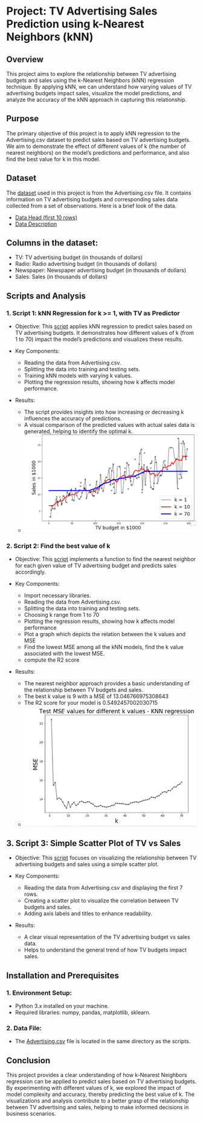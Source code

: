 # Project: TV Advertising Sales Prediction using k-Nearest Neighbors (kNN)  

## Overview
This project aims to explore the relationship between TV advertising budgets and sales using the k-Nearest Neighbors (kNN) regression technique. By applying kNN, we can understand how varying values of TV advertising budgets impact sales, visualize the model predictions, and analyze the accuracy of the kNN approach in capturing this relationship.

## Purpose
The primary objective of this project is to apply kNN regression to the Advertising.csv dataset to predict sales based on TV advertising budgets. We aim to demonstrate the effect of different values of k (the number of nearest neighbors) on the model’s predictions and performance, and also find the best value for k in this model.

## Dataset
The [dataset](https://github.com/tamunoWoks/advert_analysis/blob/main/Advertising.csv) used in this project is from the Advertising.csv file. It contains information on TV advertising budgets and corresponding sales data collected from a set of observations.
Here is a brief look of the data.
- [Data Head (first 10 rows)](https://github.com/tamunoWoks/kNN_regression_sales_prediction_analysis/blob/main/data_head_10.png)
- [Data Description](https://github.com/tamunoWoks/kNN_regression_sales_prediction_analysis/blob/main/data_description.png)

## Columns in the dataset:
- TV: TV advertising budget (in thousands of dollars)
- Radio: Radio advertising budget (in thousands of dollars)
- Newspaper: Newspaper advertising budget (in thousands of dollars)
- Sales: Sales (in thousands of dollars)

## Scripts and Analysis
### 1. Script 1: kNN Regression for k >= 1, with TV as Predictor
- Objective: This [script](https://github.com/tamunoWoks/kNN_regression_sales_prediction_analysis/blob/main/kNN_regression_analysis.ipynb) applies kNN regression to predict sales based on TV advertising budgets. It demonstrates how different values of k (from 1 to 70) impact the model’s predictions and visualizes these results.

- Key Components:

    - Reading the data from Advertising.csv.
    - Splitting the data into training and testing sets.
    - Training kNN models with varying k values.
    - Plotting the regression results, showing how k affects model performance.
  
- Results:

    - The script provides insights into how increasing or decreasing k influences the accuracy of predictions.
    - A visual comparison of the predicted values with actual sales data is generated, helping to identify the optimal k.
    - ![Visualization for kNN Regression where k = 1, 10 and 70, with TV as Predictor](https://github.com/tamunoWoks/kNN_regression_sales_prediction_analysis/blob/main/k_for_several_values.png)
  
### 2. Script 2: Find the best value of k
- Objective: This [script](https://github.com/tamunoWoks/kNN_regression_sales_prediction_analysis/blob/main/find_best_k_in_kNN_regression.ipynb) implements a function to find the nearest neighbor for each given value of TV advertising budget and predicts sales accordingly.

- Key Components:

    - Import necessary libraries.
    - Reading the data from Advertising.csv.
    - Splitting the data into training and testing sets.
    - Choosing k range from 1 to 70
    - Plotting the regression results, showing how k affects model performance
    - Plot a graph which depicts the relation between the k values and MSE
    - Find the lowest MSE among all the kNN models, find the k value associated with the lowest MSE.
    - compute the R2 score
    
- Results:

    - The nearest neighbor approach provides a basic understanding of the relationship between TV budgets and sales.
    - The best k value is  9 with a MSE of  13.046766975308643
    - The R2 score for your model is 0.5492457002030715
    - ![Visualization of MSE value test for different values of k](https://github.com/tamunoWoks/kNN_regression_sales_prediction_analysis/blob/main/test_MSE_for_different_values_of_k.png)
  

## 3. Script 3: Simple Scatter Plot of TV vs Sales
- Objective: This [script](https://github.com/tamunoWoks/kNN_regression_sales_prediction_analysis/blob/main/tv_vs_sales_scatter_plot.ipynb) focuses on visualizing the relationship between TV advertising budgets and sales using a simple scatter plot.

- Key Components:

    - Reading the data from Advertising.csv and displaying the first 7 rows.
    - Creating a scatter plot to visualize the correlation between TV budgets and sales.
    - Adding axis labels and titles to enhance readability.
  
- Results:

    - A clear visual representation of the TV advertising budget vs sales data.
    - Helps to understand the general trend of how TV budgets impact sales.

## Installation and Prerequisites
### 1. Environment Setup:

 - Python 3.x installed on your machine.
 - Required libraries: numpy, pandas, matplotlib, sklearn.

### 2. Data File:

- The [Advertising.csv](https://github.com/tamunoWoks/advert_analysis/blob/main/Advertising.csv) file is located in the same directory as the scripts.

## Conclusion

This project provides a clear understanding of how k-Nearest Neighbors regression can be applied to predict sales based on TV advertising budgets. By experimenting with different values of k, we explored the impact of model complexity and accuracy, thereby predicting the best value of k. The visualizations and analysis contribute to a better grasp of the relationship between TV advertising and sales, helping to make informed decisions in business scenarios.
